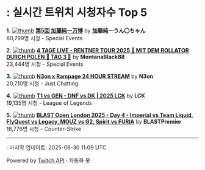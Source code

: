 # : 실시간 트위치 시청자수 Top 5

**1.** [![thumb](https://static-cdn.jtvnw.net/previews-ttv/live_user_kato_junichi0817-320x180.jpg)](https://twitch.tv/加藤純一うん〇ちゃん)
**[第5回 加藤純一万博](https://twitch.tv/加藤純一うん〇ちゃん)** by **加藤純一うん〇ちゃん**<br>80,799명 시청  - Special Events

**2.** [![thumb](https://static-cdn.jtvnw.net/previews-ttv/live_user_montanablack88-320x180.jpg)](https://twitch.tv/MontanaBlack88)
**[4 TAGE LIVE - RENTNER TOUR 2025 🤏 MIT DEM ROLLATOR DURCH POLEN 🤏 TAG 3 🤏](https://twitch.tv/MontanaBlack88)** by **MontanaBlack88**<br>23,444명 시청  - Special Events

**3.** [![thumb](https://static-cdn.jtvnw.net/previews-ttv/live_user_n3on-320x180.jpg)](https://twitch.tv/N3on)
**[N3on x Rampage 24 HOUR STREAM](https://twitch.tv/N3on)** by **N3on**<br>20,710명 시청  - Just Chatting

**4.** [![thumb](https://static-cdn.jtvnw.net/previews-ttv/live_user_lck-320x180.jpg)](https://twitch.tv/LCK)
**[T1 vs GEN - DNF vs DK | 2025 LCK](https://twitch.tv/LCK)** by **LCK**<br>19,135명 시청  - League of Legends

**5.** [![thumb](https://static-cdn.jtvnw.net/previews-ttv/live_user_blastpremier-320x180.jpg)](https://twitch.tv/BLASTPremier)
**[BLAST Open London 2025 - Day 4 - Imperial vs Team Liquid, FlyQuest vs Legacy, MOUZ vs G2, Spirit vs FURIA](https://twitch.tv/BLASTPremier)** by **BLASTPremier**<br>18,776명 시청  - Counter-Strike


---
: 마지막 업데이트: 2025-08-30 11:09 UTC

Powered by [Twitch API](https://dev.twitch.tv/docs/api/reference) · 자동화 봇